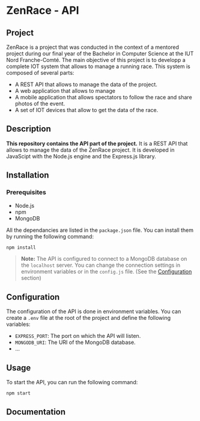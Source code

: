 # ZenRace - API
## Project
ZenRace is a project that was conducted in the context of a mentored project during our final year of the Bachelor in Computer Science at the IUT Nord Franche-Comté. The main objective of this project is to developp a complete IOT system that allows to manage a running race. This system is composed of several parts:
- A REST API that allows to manage the data of the project.
- A web application that allows to manage
- A mobile application that allows spectators to follow the race and share photos of the event.
- A set of IOT devices that allow to get the data of the race.

## Description
**This repository contains the API part of the project.** It is a REST API that allows to manage the data of the ZenRace project. It is developed in JavaScipt with the Node.js engine and the Express.js library.

## Installation
### Prerequisites
- Node.js
- npm
- MongoDB

All the dependancies are listed in the `package.json` file. You can install them by running the following command:
```bash
npm install
```

> **Note:** The API is configured to connect to a MongoDB database on the `localhost` server. You can change the connection settings in environment variables or in the `config.js` file. (See the [Configuration](#configuration) section)

## Configuration
The configuration of the API is done in environment variables. You can create a `.env` file at the root of the project and define the following variables:
- `EXPRESS_PORT`: The port on which the API will listen.
- `MONGODB_URI`: The URI of the MongoDB database.
- ...

## Usage
To start the API, you can run the following command:
```bash
npm start
```

## Documentation
